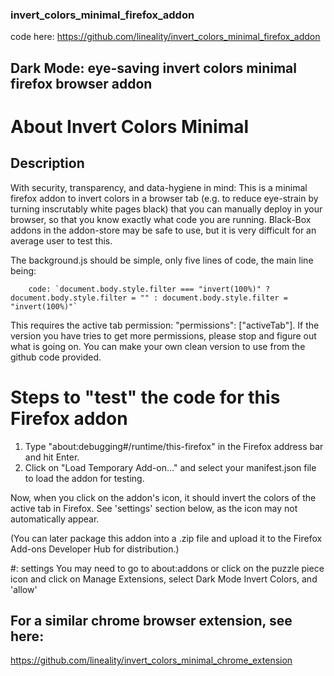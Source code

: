 ### invert_colors_minimal_firefox_addon
code here: https://github.com/lineality/invert_colors_minimal_firefox_addon

## Dark Mode: eye-saving invert colors minimal firefox browser addon

# About Invert Colors Minimal

## Description
With security, transparency, and data-hygiene in mind: 
This is a minimal firefox addon to invert colors in a browser tab
(e.g. to reduce eye-strain by turning inscrutably white pages black)
that you can manually deploy in your browser, so that you know
exactly what code you are running. Black-Box addons in the 
addon-store may be safe to use, but it is very difficult for an average
user to test this.

The background.js should be simple, only five lines of code, the main line being:
```
    code: `document.body.style.filter === "invert(100%)" ? document.body.style.filter = "" : document.body.style.filter = "invert(100%)"`
```

This requires the active tab permission: "permissions": ["activeTab"]. If the version you have tries to get more
permissions, please stop and figure out what is going on.
You can make your own clean version to use from the github code provided.

# Steps to "test" the code for this Firefox addon
1. Type "about:debugging#/runtime/this-firefox" in the Firefox address bar and hit Enter.
2. Click on "Load Temporary Add-on…" and select your manifest.json file to load the addon for testing.

Now, when you click on the addon's icon, it should invert the colors of the active tab in Firefox. 
See 'settings' section below, as the icon may not automatically appear.

(You can later package this addon into a .zip file and upload it to the Firefox Add-ons Developer Hub for distribution.)

#: settings
You may need to go to about:addons
or click on the puzzle piece icon and click on Manage Extensions, 
select Dark Mode Invert Colors, and 'allow' 

## For a similar chrome browser extension, see here:

https://github.com/lineality/invert_colors_minimal_chrome_extension


